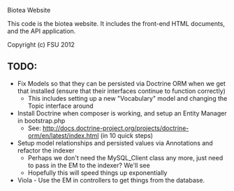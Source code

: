 Biotea Website

This code is the biotea website.  It includes the front-end HTML documents,
and the API application.

Copyright (c) FSU 2012

TODO:
-------------------------------------------------------------------------------
- Fix Models so that they can be persisted via Doctrine ORM when we get that installed
  (ensure that their interfaces continue to function correctly)
  * This includes setting up a new "Vocabulary" model and changing the Topic interface around
- Install Doctrine when composer is working, and setup an Entity Manager in bootstrap.php
  * See: http://docs.doctrine-project.org/projects/doctrine-orm/en/latest/index.html (in 10 quick steps)
- Setup model relationships and persisted values via Annotations and refactor the indexer
  * Perhaps we don't need the MySQL_Client class any more, just need to pass in the EM to the indexer? We'll see
  * Hopefully this will speed things up exponentially
- Viola - Use the EM in controllers to get things from the database.